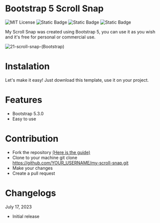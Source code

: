 # Bootstrap 5 Scroll Snap

![MIT License](https://img.shields.io/badge/Author-S1mon009-blue.svg) ![Static Badge](https://img.shields.io/badge/HTML-html?logo=html5&labelColor=%23595959&color=%23E34F26)
![Static Badge](https://img.shields.io/badge/CSS-js?logo=css3&labelColor=%23595959&color=%231572B6) ![Static Badge](https://img.shields.io/badge/Bootstrap-bootstrap?logo=bootstrap&labelColor=%23595959&color=%237952B3)

My Scroll Snap was created using Bootstrap 5, you can use it as you wish and it's free for personal or commercial use.

![21-scroll-snap-(Bootstrap)](https://github.com/S1mon009/HTML-CSS-Bootstrap/assets/105738321/5854f696-6c49-485f-8725-e80816bc6dc2)

# Instalation

Let's make it easy! Just download this template, use it on your project.

# Features

- Bootstrap 5.3.0
- Easy to use

# Contribution

- Fork the repository [(Here is the guide)](https://docs.github.com/en/get-started/quickstart/fork-a-repo)
- Clone to your machine git clone https://github.com/YOUR_USERNAME/my-scroll-snap.git
- Make your changes
- Create a pull request

# Changelogs

July 17, 2023

- Initial release
